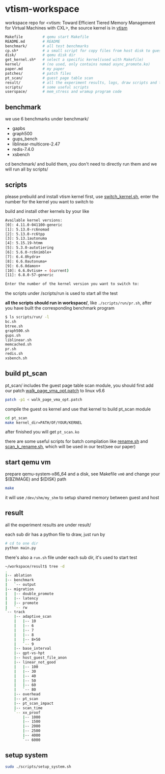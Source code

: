 
# vtism-workspace

workspace repo for <vtism: Toward Efficient Tiered Memory Management for Virtual Machines with CXL>, the source kernel is in [vtism](https://anonymous.4open.science/r/vtism-kernel)

```bash
Makefile         # qemu start Makefile
README.md        # README
benchmark/       # all test benchmarks
cp.sh*           # a small script for copy files from host disk to guest disk
disk/            # qemu disk dir
get_kernel.sh*   # select a specific kernel(used with Makefile)
kernel/          # (no used, only contains nomad async_promote.ko)
paper.md         # my paper
patches/         # patch files
pt_scan/         # guest page table scan
result/          # all the experiment results, logs, draw scripts and test programs
scripts/         # some useful scripts
userspace/       # mem_stress and wramup program code
```

## benchmark

we use 6 benchmarks under benchmark/

- gapbs
- graph500
- gups_bench
- liblinear-multicore-2.47
- redis-7.4.0
- xsbench

cd benchmark/ and build them, you don't need to directly run them and we will run all by scripts/

## scripts

please prebuild and install vtism kernel first, use [switch_kernel.sh](./scripts/kernel/switch_kernel.sh), enter the number for the kernel you want to switch to

build and install other kernels by your like

```bash
Available kernel versions:
[0]: 4.11.0-041100-generic
[1]: 5.13.0-rc6nomad
[2]: 5.13.0-rc6tpp
[3]: 5.13.1autonuma
[4]: 5.15.19-htmm
[5]: 5.3.0-autotiering
[6]: 5.6.0-rc6nimble+
[7]: 6.4.0hydra+
[8]: 6.6.0autonuma+
[9]: 6.6.0damon+
[10]: 6.6.0vtism+ ← (current)
[11]: 6.8.0-57-generic

Enter the number of the kernel version you want to switch to:
```

the scripts under /scripts/run is used to start all the test

**all the scripts should run in workspace/**, like `./scripts/run/pr.sh`, after you have built the corresponding benchmark program

```bash
$ ls scripts/run/ -l
bc.sh
btree.sh
graph500.sh
gups.sh
liblinear.sh
memcached.sh
pr.sh
redis.sh
xsbench.sh
```

## build pt_scan

pt_scan/ includes the guest page table scan module, you should first add our patch [walk_page_vma_opt.patch](./patches/walk_page_vma_opt.patch) to linux v6.6

```bash
patch -p1 < walk_page_vma_opt.patch
```

compile the guest os kernel and use that kernel to build pt_scan module

```bash
cd pt_scan
make kernel_dir=PATH/OF/YOUR/KERNEL
```

after finished you will get `pt_scan.ko`

there are some useful scripts for batch compilation like [rename.sh](./pt_scan/rename.sh) and [scan_k_rename.sh](./pt_scan/scan_k_rename.sh), which will be used in our test(see our paper)

## start qemu vm

prepare qemu-system-x86_64 and a disk, see Makefile `vm0` and change your $(BZIMAGE) and $(DISK) path

```bash
make
```

it will use `/dev/shm/my_shm` to setup shared memory between guest and host

## result

all the experiment results are under result/

each sub dir has a python file to draw, just run by

```bash
# cd to one dir
python main.py
```

there's also a `run.sh` file under each sub dir, it's used to start test

```bash
~/workspace/result$ tree -d
.
|-- ablation
|-- benchmark
|   `-- output
|-- migration
|   |-- double_promote
|   |-- latency
|   |-- promote
|   `-- rw
`-- track
    |-- adaptive_scan
    |   |-- 10
    |   |-- 6
    |   |-- 7
    |   |-- 8
    |   |-- 8+50
    |   `-- 9
    |-- base_interval
    |-- gpt-vs-hpt
    |-- host_guest_file_anon
    |-- linear_not_good
    |   |-- 100
    |   |-- 30
    |   |-- 40
    |   |-- 50
    |   |-- 60
    |   `-- 80
    |-- overhead
    |-- pt_scan
    |-- pt_scan_impact
    |-- scan_time
    `-- xx_proof
        |-- 1000
        |-- 1500
        |-- 2000
        |-- 2500
        |-- 4000
        `-- 6000
```

## setup system

```bash
sudo ./scripts/setup_system.sh
```